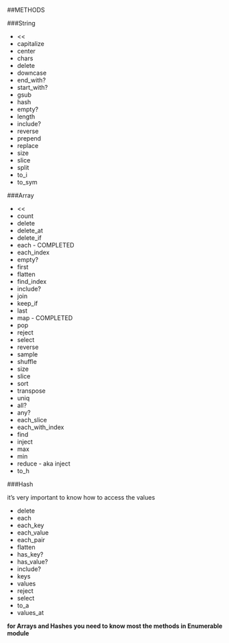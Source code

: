 ##METHODS

###String

* <<
* capitalize
* center
* chars
* delete
* downcase
* end_with?
* start_with?
* gsub
* hash
* empty?
* length
* include?
* reverse
* prepend
* replace
* size
* slice
* split
* to_i
* to_sym


###Array

* <<
* count
* delete
* delete_at
* delete_if
* each - COMPLETED
* each_index
* empty?
* first
* flatten
* find_index
* include?
* join
* keep_if
* last
* map - COMPLETED
* pop
* reject
* select
* reverse
* sample
* shuffle
* size
* slice
* sort
* transpose
* uniq
* all?
* any?
* each_slice
* each_with_index
* find
* inject
* max
* min
* reduce - aka inject
* to_h

###Hash

it’s very important to know how to access the values 

* delete
* each
* each_key
* each_value
* each_pair
* flatten
* has_key?
* has_value?
* include?
* keys
* values
* reject
* select
* to_a
* values_at

**for Arrays and Hashes you need to know most the methods in Enumerable module**